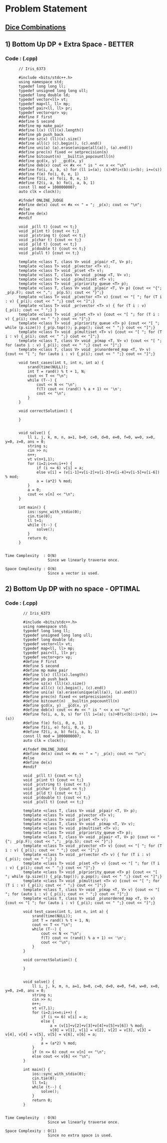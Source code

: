 # Problem Statement

## [Dice Combinations](https://cses.fi/problemset/task/1633)

 
## 1) Bottom Up DP + Extra Space - BETTER

     
  
        
   ### Code : (.cpp)  
      
          // Iris_6373
 
          #include <bits/stdc++.h>
          using namespace std;
          typedef long long ll;
          typedef unsigned long long ull;
          typedef long double ld;
          typedef vector<ll> vt;
          typedef map<ll, ll> mp;
          typedef pair<ll, ll> pr;
          typedef vector<pr> vp;
          #define F first
          #define S second
          #define mp make_pair
          #define l(x) (ll)(x).length()
          #define pb push_back
          #define sz(x) (ll)(x).size()
          #define all(c) (c).begin(), (c).end()
          #define uni(a) (a).erase(unique(all(a)), (a).end())
          #define prec(n) fixed << setprecision(n)
          #define bitcount(n) __builtin_popcountll(n)
          #define gcd(x, y) __gcd(x, y)
          #define deb(x) cout << #x << " is " << x << "\n"
          #define fo(i, a, b, s) for (ll i=(a); (s)>0?i<(b):i>(b); i+=(s))
          #define f(e) fo(i, 0, e, 1)
          #define f1(i, e) fo(i, 0, e, 1)
          #define f2(i, a, b) fo(i, a, b, 1)
          const ll mod = 1000000007;
          auto clk = clock();

          #ifndef ONLINE_JUDGE
          #define de(x) cout << #x << " = "; _p(x); cout << "\n";
          #else
          #define de(x)
          #endif

          void _p(ll t) {cout << t;}
          void _p(int t) {cout << t;}
          void _p(string t) {cout << t;}
          void _p(char t) {cout << t;}
          void _p(ld t) {cout << t;}
          void _p(double t) {cout << t;}
          void _p(ull t) {cout << t;}

          template <class T, class V> void _p(pair <T, V> p);
          template <class T> void _p(vector <T> v);
          template <class T> void _p(set <T> v);
          template <class T, class V> void _p(map <T, V> v);
          template <class T> void _p(multiset <T> v);
          template <class T> void _p(priority_queue <T> p);
          template <class T, class V> void _p(pair <T, V> p) {cout << "{"; _p(p.F); cout << ","; _p(p.S); cout << "}";}
          template <class T> void _p(vector <T> v) {cout << "[ "; for (T i : v) {_p(i); cout << " ";} cout << "]";}
          template <class T> void _pr(vector <T> v) { for (T i : v) {_p(i); cout << " ";} }
          template <class T> void _p(set <T> v) {cout << "[ "; for (T i : v) {_p(i); cout << " ";} cout << "]";}
          template <class T> void _p(priority_queue <T> p) {cout << "[ "; while (p.size()) {_p(p.top()); p.pop(); cout << " ";} cout << "]";}
          template <class T> void _p(multiset <T> v) {cout << "[ "; for (T i : v) {_p(i); cout << " ";} cout << "]";}
          template <class T, class V> void _p(map <T, V> v) {cout << "[ "; for (auto i : v) {_p(i); cout << " ";} cout << "]";}
          template <class T, class V> void _p(unordered_map <T, V> v) {cout << "[ "; for (auto i : v) {_p(i); cout << " ";} cout << "]";}

          void test_cases(int t, int n, int a) {
              srand(time(NULL));
              int T = rand() % t + 1, N;
              cout << T << "\n";
              while (T--) {
                  cout << N << "\n";
                  f(T) cout << (rand() % a + 1) << '\n';
                  cout << "\n";
              }
          }

          void correctSolution() {

          }


          void solve() {  
              ll i, j, k, m, n, a=1, b=0, c=0, d=0, e=0, f=0, w=0, x=0, y=0, z=0, ans = 0;
              string s;
              cin >> n;
              n++;
              vt v(n+1,1);
              for (i=2;i<=n;i++) {
                  if (i <= 6) v[i] = a;
                  else v[i] = (v[i-1]+v[i-2]+v[i-3]+v[i-4]+v[i-5]+v[i-6]) % mod;
                  a = (a*2) % mod;
              }
              a = 0;
              cout << v[n] << "\n";
          }

          int main() {
              ios::sync_with_stdio(0);
              cin.tie(0);
              ll t=1;
              while (t--) {
                  solve();
              }
              return 0;
          }   


    Time Complexity  : O(N)
                       Since we linearly traverse once.
      
    Space Complexity : O(N)
                       Since a vector is used.
      

      
## 2) Bottom Up DP with no space - OPTIMAL

     
  
        
   ### Code : (.cpp)  
      
            // Iris_6373

            #include <bits/stdc++.h>
            using namespace std;
            typedef long long ll;
            typedef unsigned long long ull;
            typedef long double ld;
            typedef vector<ll> vt;
            typedef map<ll, ll> mp;
            typedef pair<ll, ll> pr;
            typedef vector<pr> vp;
            #define F first
            #define S second
            #define mp make_pair
            #define l(x) (ll)(x).length()
            #define pb push_back
            #define sz(x) (ll)(x).size()
            #define all(c) (c).begin(), (c).end()
            #define uni(a) (a).erase(unique(all(a)), (a).end())
            #define prec(n) fixed << setprecision(n)
            #define bitcount(n) __builtin_popcountll(n)
            #define gcd(x, y) __gcd(x, y)
            #define deb(x) cout << #x << " is " << x << "\n"
            #define fo(i, a, b, s) for (ll i=(a); (s)>0?i<(b):i>(b); i+=(s))
            #define f(e) fo(i, 0, e, 1)
            #define f1(i, e) fo(i, 0, e, 1)
            #define f2(i, a, b) fo(i, a, b, 1)
            const ll mod = 1000000007;
            auto clk = clock();

            #ifndef ONLINE_JUDGE
            #define de(x) cout << #x << " = "; _p(x); cout << "\n";
            #else
            #define de(x)
            #endif

            void _p(ll t) {cout << t;}
            void _p(int t) {cout << t;}
            void _p(string t) {cout << t;}
            void _p(char t) {cout << t;}
            void _p(ld t) {cout << t;}
            void _p(double t) {cout << t;}
            void _p(ull t) {cout << t;}

            template <class T, class V> void _p(pair <T, V> p);
            template <class T> void _p(vector <T> v);
            template <class T> void _p(set <T> v);
            template <class T, class V> void _p(map <T, V> v);
            template <class T> void _p(multiset <T> v);
            template <class T> void _p(priority_queue <T> p);
            template <class T, class V> void _p(pair <T, V> p) {cout << "{"; _p(p.F); cout << ","; _p(p.S); cout << "}";}
            template <class T> void _p(vector <T> v) {cout << "[ "; for (T i : v) {_p(i); cout << " ";} cout << "]";}
            template <class T> void _pr(vector <T> v) { for (T i : v) {_p(i); cout << " ";} }
            template <class T> void _p(set <T> v) {cout << "[ "; for (T i : v) {_p(i); cout << " ";} cout << "]";}
            template <class T> void _p(priority_queue <T> p) {cout << "[ "; while (p.size()) {_p(p.top()); p.pop(); cout << " ";} cout << "]";}
            template <class T> void _p(multiset <T> v) {cout << "[ "; for (T i : v) {_p(i); cout << " ";} cout << "]";}
            template <class T, class V> void _p(map <T, V> v) {cout << "[ "; for (auto i : v) {_p(i); cout << " ";} cout << "]";}
            template <class T, class V> void _p(unordered_map <T, V> v) {cout << "[ "; for (auto i : v) {_p(i); cout << " ";} cout << "]";}

            void test_cases(int t, int n, int a) {
                srand(time(NULL));
                int T = rand() % t + 1, N;
                cout << T << "\n";
                while (T--) {
                    cout << N << "\n";
                    f(T) cout << (rand() % a + 1) << '\n';
                    cout << "\n";
                }
            }

            void correctSolution() {

            }


            void solve() {  
                ll i, j, k, m, n, a=1, b=0, c=0, d=0, e=0, f=0, w=0, x=0, y=0, z=0, ans = 0;
                string s;
                cin >> n;
                n++;
                vt v(7,1);
                for (i=2;i<=n;i++) {
                    if (i <= 6) v[i] = a;
                    else {
                        a = (v[1]+v[2]+v[3]+v[4]+v[5]+v[6]) % mod;
                        v[0] = v[1], v[1] = v[2], v[2] = v[3], v[3] = v[4], v[4] = v[5], v[5] = v[6], v[6] = a;
                    }   
                    a = (a*2) % mod;
                }
                if (n <= 6) cout << v[n] << "\n";
                else cout << v[6] << "\n";
            }

            int main() {
                ios::sync_with_stdio(0);
                cin.tie(0);
                ll t=1;
                while (t--) {
                    solve();
                }
                return 0;
            }       
      

    Time Complexity  : O(N)
                       Since we linearly traverse once.
      
    Space Complexity : O(1)
                       Since no extra space is used.      
